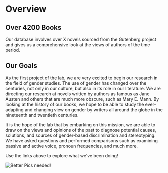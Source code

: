 # Overview

## Over 4200 Books

Our database involves over X novels sourced from the Gutenberg project and gives us a comprehensive look at the views of authors of the time period.

## Our Goals

As the first project of the lab, we are very excited to begin our research in the field of gender studies. The use of gender has changed over the centuries, not only in our culture, but also in its role in our literature.  We are directing our research at novels written by authors as famous as Jane Austen and others that are much more obscure, such as Mary E. Mann. By looking at the history of our books, we hope to be able to study the ever-adapting and changing view on gender by writers all around the globe in the nineteenth and twentieth centuries.

It is the hope of the lab that by embarking on this mission, we are able to draw on the views and opinions of the past to diagnose potential causes, solutions, and sources of gender-based discrimination and stereotyping. We have asked questions and performed comparisons such as examining passive and active voice, pronoun frequencies, and much more.

Use the links above to explore what we’ve been doing!


![Better Pics needed!](http://ichef.bbci.co.uk/wwfeatures/wm/live/1280_640/images/live/p0/2v/dp/p02vdpfn.jpg "Better Picks needed!")
